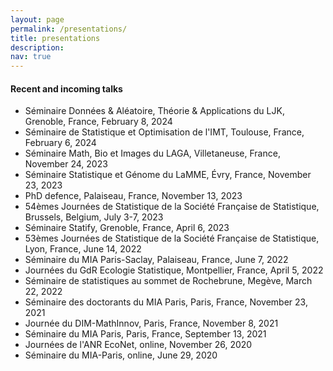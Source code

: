 ```yaml
---
layout: page
permalink: /presentations/
title: presentations
description: 
nav: true
---
```


#### Recent and incoming talks

- Séminaire Données & Aléatoire, Théorie & Applications du LJK, Grenoble, France, February 8, 2024
- Séminaire de Statistique et Optimisation de l'IMT, Toulouse, France, February 6, 2024
- Séminaire Math, Bio et Images du LAGA, Villetaneuse, France, November 24, 2023
- Séminaire Statistique et Génome du LaMME, Évry, France, November 23, 2023
- PhD defence, Palaiseau, France, November 13, 2023
- 54èmes Journées de Statistique de la Société Française de Statistique, Brussels, Belgium, July 3-7, 2023
- Séminaire Statify, Grenoble, France, April 6, 2023
- 53èmes Journées de Statistique de la Société Française de Statistique, Lyon, France, June 14, 2022
- Séminaire du MIA Paris-Saclay, Palaiseau, France, June 7, 2022
- Journées du GdR Ecologie Statistique, Montpellier, France, April 5, 2022
- Séminaire de statistiques au sommet de Rochebrune, Megève, March 22, 2022
- Séminaire des doctorants du MIA Paris, Paris, France, November 23, 2021
- Journée du DIM-MathInnov, Paris, France, November 8, 2021
- Séminaire du MIA Paris, Paris, France, September 13, 2021
- Journées de l'ANR EcoNet, online, November 26, 2020
- Séminaire du MIA-Paris, online, June 29, 2020
